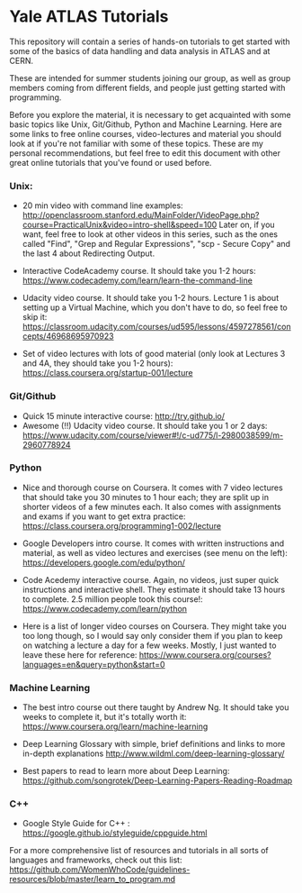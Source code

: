 # Yale ATLAS Tutorials
This repository will contain a series of hands-on tutorials to get started with some of the basics of data handling and data analysis in ATLAS and at CERN. 

These are intended for summer students joining our group, as well as group members coming from different fields, and people just getting started with programming. 

Before you explore the material, it is necessary to get acquainted with some basic topics like Unix, Git/Github, Python and Machine Learning. Here are some links to free online courses, video-lectures and material you should look at if you're not familiar with some of these topics. These are my personal recommendations, but feel free to edit this document with other great online tutorials that you've found or used before.

### Unix:

- 20 min video with command line examples:
http://openclassroom.stanford.edu/MainFolder/VideoPage.php?course=PracticalUnix&video=intro-shell&speed=100
Later on, if you want, feel free to look at other videos in this series, such as the ones called "Find", "Grep and Regular Expressions",  "scp - Secure Copy" and the last 4 about Redirecting Output.

- Interactive CodeAcademy course. It should take you 1-2 hours:
https://www.codecademy.com/learn/learn-the-command-line

- Udacity video course. It should take you 1-2 hours. Lecture 1 is about setting up a Virtual Machine, which you don't have to do, so feel free to skip it:
https://classroom.udacity.com/courses/ud595/lessons/4597278561/concepts/46968695970923

- Set of video lectures with lots of good material (only look at Lectures 3 and 4A, they should take you 1-2 hours): 
https://class.coursera.org/startup-001/lecture

### Git/Github

- Quick 15 minute interactive course: http://try.github.io/
- Awesome (!!) Udacity video course. It should take you 1 or 2 days:
https://www.udacity.com/course/viewer#!/c-ud775/l-2980038599/m-2960778924

### Python

- Nice and thorough course on Coursera. It comes with 7 video lectures that should take you 30 minutes to 1 hour each; they are split up in shorter videos of a few minutes each. It also comes with assignments and exams if you want to get extra practice:
https://class.coursera.org/programming1-002/lecture

- Google Developers intro course. It comes with written instructions and material, as well as video lectures and exercises (see menu on the left):
https://developers.google.com/edu/python/

- Code Acedemy interactive course. Again, no videos, just super quick instructions and interactive shell. They estimate it should take 13 hours to complete. 2.5 million people took this course!:
https://www.codecademy.com/learn/python

- Here is a list of longer video courses on Coursera. They might take you too long though, so I would say only consider them if you plan to keep on watching a lecture a day for a few weeks. Mostly, I just wanted to leave these here for reference: 
https://www.coursera.org/courses?languages=en&query=python&start=0

### Machine Learning

- The best intro course out there taught by Andrew Ng. It should take you weeks to complete it, but it's totally worth it:
https://www.coursera.org/learn/machine-learning

- Deep Learning Glossary with simple, brief definitions and links to more in-depth explanations
http://www.wildml.com/deep-learning-glossary/

- Best papers to read to learn more about Deep Learning:
https://github.com/songrotek/Deep-Learning-Papers-Reading-Roadmap

### C++

- Google Style Guide for C++ : https://google.github.io/styleguide/cppguide.html 

For a more comprehensive list of resources and tutorials in all sorts of languages and frameworks, check out this list: https://github.com/WomenWhoCode/guidelines-resources/blob/master/learn_to_program.md
